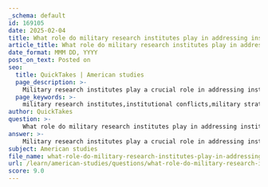 ```yaml
---
_schema: default
id: 169105
date: 2025-02-04
title: What role do military research institutes play in addressing institutional conflicts?
article_title: What role do military research institutes play in addressing institutional conflicts?
date_format: MMM DD, YYYY
post_on_text: Posted on
seo:
  title: QuickTakes | American studies
  page_description: >-
    Military research institutes play a crucial role in addressing institutional conflicts by facilitating research, applying critical theory, collaborating with academic institutions, integrating ethical considerations, and documenting military operations to improve military strategies and practices.
  page_keywords: >-
    military research institutes,institutional conflicts,military strategies,research and development,critical theory,academic collaboration,ethical considerations,urban warfare,case studies,Operational Theory Research Institute
author: QuickTakes
question: >-
    What role do military research institutes play in addressing institutional conflicts?
answer: >-
    Military research institutes play a crucial role in addressing institutional conflicts within military organizations by providing a platform for the study and development of military strategies, technologies, and doctrines. These institutes often serve as intermediaries between traditional military practices and innovative approaches, facilitating dialogue and collaboration among various stakeholders.\n\n1. **Research and Development**: Military research institutes are dedicated to exploring new military theories and technologies. They analyze existing doctrines and propose alternatives, which can help resolve tensions between traditional and innovative military approaches. For instance, the Operational Theory Research Institute (OTRI) has been instrumental in shaping tactics by integrating contemporary architectural and urban theories into military practices, particularly during conflicts like the Second Intifada.\n\n2. **Critical Theory Application**: The application of critical theory within military research institutes allows for a reevaluation of established military doctrines. This theoretical framework provides a new language to challenge existing practices, break down entrenched beliefs, and address power dynamics within military institutions. By fostering a critical perspective, these institutes can help articulate and address institutional conflicts that arise from resistance to change.\n\n3. **Collaboration with Academic Institutions**: Military research institutes often collaborate with academic institutions, which enriches the discourse on military strategies. This partnership can lead to innovative solutions that address institutional conflicts by incorporating diverse perspectives and expertise from various fields, including architecture, sociology, and ethics.\n\n4. **Ethical Considerations**: The integration of military strategies with ethical considerations is another area where research institutes can play a significant role. They can help navigate the complexities of military operations in urban environments, ensuring that strategies do not compromise civilian safety or humanitarian efforts. This is particularly relevant in contexts where military actions intersect with humanitarian aid, raising questions about the implications of military strategies on civilian populations and urban infrastructure.\n\n5. **Documentation and Case Studies**: By documenting military operations and the experiences of soldiers and civilians, military research institutes can provide valuable insights into the consequences of institutional conflicts. Case studies, such as "Operation Defensive Shield," can highlight the challenges faced during urban warfare and inform future military strategies.\n\nIn summary, military research institutes are vital in addressing institutional conflicts by fostering innovation, applying critical theory, collaborating with academic institutions, considering ethical implications, and documenting military operations. Their role is essential in evolving military thought and practice, particularly in the context of contemporary warfare and urban combat strategies.
subject: American studies
file_name: what-role-do-military-research-institutes-play-in-addressing-institutional-conflicts.md
url: /learn/american-studies/questions/what-role-do-military-research-institutes-play-in-addressing-institutional-conflicts
score: 9.0
---
```


&nbsp;